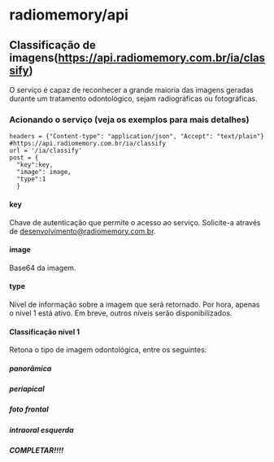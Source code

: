 # radiomemory/api

## Classificação de imagens(https://api.radiomemory.com.br/ia/classify)
O serviço é capaz de reconhecer a grande maioria das imagens geradas durante um tratamento odontológico, sejam radiográficas ou fotográficas.

### Acionando o serviço (veja os exemplos para mais detalhes)

```
headers = {"Content-type": "application/json", "Accept": "text/plain"}
#https://api.radiomemory.com.br/ia/classify
url = '/ia/classify'
post = {
  "key":key,
  "image": image,
  "type":1
  }
```
#### key
Chave de autenticação que permite o acesso ao serviço. Solicite-a através de desenvolvimento@radiomemory.com.br.
#### image
Base64 da imagem.
#### type
Nível de informação sobre a imagem que será retornado. Por hora, apenas o nível 1 está ativo. Em breve, outros níveis serão disponibilizados.

#### Classificação nível 1
Retona o tipo de imagem odontológica, entre os seguintes:
##### panorâmica
##### periapical
##### foto frontal
##### intraoral esquerda
##### COMPLETAR!!!!
